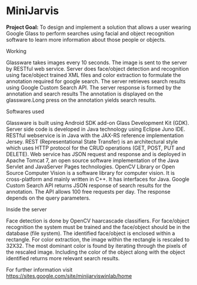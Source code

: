 MiniJarvis
==========
<b>Project Goal:</b> To design and implement a solution that allows a user wearing Google Glass to perform searches using facial and object recognition software to learn more information about those people or objects. 

Working

Glassware takes images every 10 seconds. The image is sent to the server by RESTful web service. Server does face/object detection and recognition using face/object trained XML files and color extraction to formulate
the annotation required for google search. The server retrieves search results using Google Custom Search API. The server response is formed by the annotation and search results
The annotation is displayed on the glassware.Long press on the annotation yields search results.

Softwares used

Glassware is built using Android SDK add-on Glass Development Kit (GDK). Server side code is developed in Java technology using Eclipse Juno IDE.
RESTful webservice is in Java with the JAX-RS reference implementation Jersey. REST (Representational State Transfer) is an architectural style which uses HTTP protocol for the CRUD operations (GET, POST, PUT and DELETE).
Web service has JSON request and response and is deployed in Apache Tomcat 7, an open source software implementation of the Java Servlet and JavaServer Pages technologies.
OpenCV Library or Open Source Computer Vision is a software library for computer vision. It is cross-platform and mainly written in C++. It has interfaces for Java.
Google Custom Search API returns JSON response of search results for the annotation. The API allows 100 free requests per day. The response depends on the query parameters.

Inside the server

Face detection is done by OpenCV haarcascade classifiers. For face/object recognition the system must be trained and the face/object should be in the database (file system). The identified face/object is enclosed within a rectangle.
For color extraction, the image within the rectangle is rescaled to 32X32. The most dominant color is found by iterating through the pixels of the rescaled image.
Including the color of the object along with the object identified returns more relevant search results.

For further information visit https://sites.google.com/site/minijarviswinlab/home

